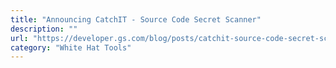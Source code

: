 ```yaml
---
title: "Announcing CatchIT - Source Code Secret Scanner"
description: ""
url: "https://developer.gs.com/blog/posts/catchit-source-code-secret-scanner"
category: "White Hat Tools"
---
```

